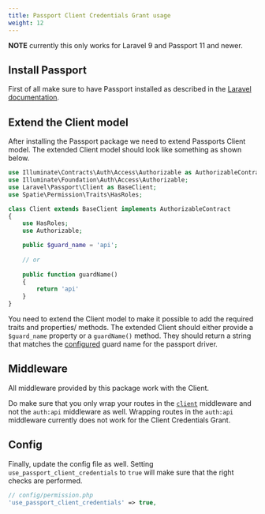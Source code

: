```yaml
---
title: Passport Client Credentials Grant usage
weight: 12
---
```


**NOTE** currently this only works for Laravel 9 and Passport 11 and newer.

## Install Passport
First of all make sure to have Passport installed as described in the [Laravel documentation](https://laravel.com/docs/master/passport).

## Extend the Client model
After installing the Passport package we need to extend Passports Client model. 
The extended Client model should look like something as shown below.

```php
use Illuminate\Contracts\Auth\Access\Authorizable as AuthorizableContract;
use Illuminate\Foundation\Auth\Access\Authorizable;
use Laravel\Passport\Client as BaseClient;
use Spatie\Permission\Traits\HasRoles;

class Client extends BaseClient implements AuthorizableContract
{
    use HasRoles;
    use Authorizable;

    public $guard_name = 'api';
    
    // or
    
    public function guardName()
    {
        return 'api'
    }
}
```

You need to extend the Client model to make it possible to add the required traits and properties/ methods.
The extended Client should either provide a `$guard_name` property or a `guardName()` method.
They should return a string that matches the [configured](https://laravel.com/docs/master/passport#installation) guard name for the passport driver.

## Middleware
All middleware provided by this package work with the Client.

Do make sure that you only wrap your routes in the [`client`](https://laravel.com/docs/master/passport#via-middleware) middleware and not the `auth:api` middleware as well.
Wrapping routes in the `auth:api` middleware currently does not work for the Client Credentials Grant.

## Config
Finally, update the config file as well. Setting `use_passport_client_credentials` to `true` will make sure that the right checks are performed.

```php
// config/permission.php
'use_passport_client_credentials' => true,
```
